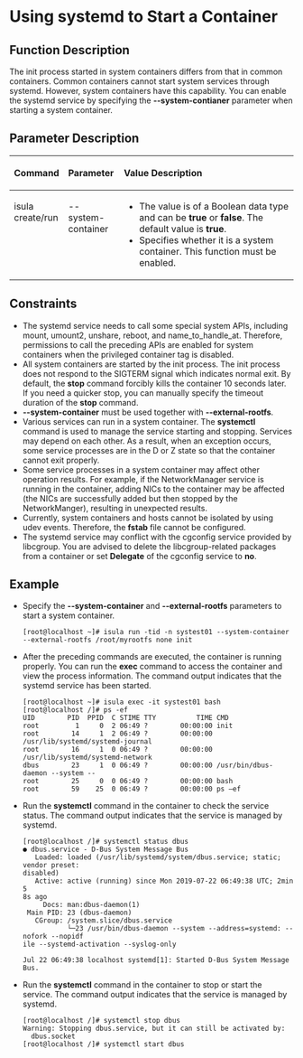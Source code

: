 # Using systemd to Start a Container<a name="EN-US_TOPIC_0184808018"></a>

## Function Description<a name="en-us_topic_0182200831_section3582020171916"></a>

The init process started in system containers differs from that in common containers. Common containers cannot start system services through systemd. However, system containers have this capability. You can enable the systemd service by specifying the  **--system-contianer**  parameter when starting a system container.

## Parameter Description<a name="en-us_topic_0182200831_section3103441141912"></a>

<a name="en-us_topic_0182200831_table1869210387418"></a>
<table><thead align="left"><tr id="en-us_topic_0182200831_row1569373816419"><th class="cellrowborder" valign="top" width="14.04%" id="mcps1.1.4.1.1"><p id="en-us_topic_0182200831_p106936387415"><a name="en-us_topic_0182200831_p106936387415"></a><a name="en-us_topic_0182200831_p106936387415"></a><strong id="b84235270693550"><a name="b84235270693550"></a><a name="b84235270693550"></a>Command</strong></p>
</th>
<th class="cellrowborder" valign="top" width="19.67%" id="mcps1.1.4.1.2"><p id="en-us_topic_0182200831_p3923191620525"><a name="en-us_topic_0182200831_p3923191620525"></a><a name="en-us_topic_0182200831_p3923191620525"></a><strong id="b124025213584"><a name="b124025213584"></a><a name="b124025213584"></a>Parameter</strong></p>
</th>
<th class="cellrowborder" valign="top" width="66.29%" id="mcps1.1.4.1.3"><p id="en-us_topic_0182200831_p3924171618525"><a name="en-us_topic_0182200831_p3924171618525"></a><a name="en-us_topic_0182200831_p3924171618525"></a><strong id="b15699942584"><a name="b15699942584"></a><a name="b15699942584"></a>Value Description</strong></p>
</th>
</tr>
</thead>
<tbody><tr id="en-us_topic_0182200831_row12693163810415"><td class="cellrowborder" valign="top" width="14.04%" headers="mcps1.1.4.1.1 "><p id="en-us_topic_0182200831_p66931838134110"><a name="en-us_topic_0182200831_p66931838134110"></a><a name="en-us_topic_0182200831_p66931838134110"></a>isula create/run</p>
</td>
<td class="cellrowborder" valign="top" width="19.67%" headers="mcps1.1.4.1.2 "><p id="en-us_topic_0182200831_p169241552111"><a name="en-us_topic_0182200831_p169241552111"></a><a name="en-us_topic_0182200831_p169241552111"></a>--system-container</p>
</td>
<td class="cellrowborder" valign="top" width="66.29%" headers="mcps1.1.4.1.3 "><a name="en-us_topic_0182200831_ul642434723115"></a><a name="en-us_topic_0182200831_ul642434723115"></a><ul id="en-us_topic_0182200831_ul642434723115"><li>The value is of a Boolean data type and can be <strong id="b12919744165815"><a name="b12919744165815"></a><a name="b12919744165815"></a>true</strong> or <strong id="b847511485584"><a name="b847511485584"></a><a name="b847511485584"></a>false</strong>. The default value is <strong id="b9350358105819"><a name="b9350358105819"></a><a name="b9350358105819"></a>true</strong>.</li><li>Specifies whether it is a system container. This function must be enabled.</li></ul>
</td>
</tr>
</tbody>
</table>

## Constraints<a name="en-us_topic_0182200831_section186731325112013"></a>

-   The systemd service needs to call some special system APIs, including mount, umount2, unshare, reboot, and name\_to\_handle\_at. Therefore, permissions to call the preceding APIs are enabled for system containers when the privileged container tag is disabled.
-   All system containers are started by the init process. The init process does not respond to the SIGTERM signal which indicates normal exit. By default, the  **stop**  command forcibly kills the container 10 seconds later. If you need a quicker stop, you can manually specify the timeout duration of the  **stop**  command.
-   **--system-container**  must be used together with  **--external-rootfs**.
-   Various services can run in a system container. The  **systemctl**  command is used to manage the service starting and stopping. Services may depend on each other. As a result, when an exception occurs, some service processes are in the D or Z state so that the container cannot exit properly.
-   Some service processes in a system container may affect other operation results. For example, if the NetworkManager service is running in the container, adding NICs to the container may be affected \(the NICs are successfully added but then stopped by the NetworkManger\), resulting in unexpected results.
-   Currently, system containers and hosts cannot be isolated by using udev events. Therefore, the  **fstab**  file cannot be configured.
-   The systemd service may conflict with the cgconfig service provided by libcgroup. You are advised to delete the libcgroup-related packages from a container or set  **Delegate**  of the cgconfig service to  **no**.

## Example<a name="en-us_topic_0182200831_section55579413204"></a>

-   Specify the  **--system-container**  and  **--external-rootfs**  parameters to start a system container.

    ```
    [root@localhost ~]# isula run -tid -n systest01 --system-container --external-rootfs /root/myrootfs none init
    ```

-   After the preceding commands are executed, the container is running properly. You can run the  **exec**  command to access the container and view the process information. The command output indicates that the systemd service has been started.

    ```
    [root@localhost ~]# isula exec -it systest01 bash
    [root@localhost /]# ps -ef
    UID        PID  PPID  C STIME TTY          TIME CMD
    root         1     0  2 06:49 ?        00:00:00 init
    root        14     1  2 06:49 ?        00:00:00 /usr/lib/systemd/systemd-journal
    root        16     1  0 06:49 ?        00:00:00 /usr/lib/systemd/systemd-network
    dbus        23     1  0 06:49 ?        00:00:00 /usr/bin/dbus-daemon --system --
    root        25     0  0 06:49 ?        00:00:00 bash
    root        59    25  0 06:49 ?        00:00:00 ps –ef
    ```


-   Run the  **systemctl**  command in the container to check the service status. The command output indicates that the service is managed by systemd.

    ```
    [root@localhost /]# systemctl status dbus
    ● dbus.service - D-Bus System Message Bus
       Loaded: loaded (/usr/lib/systemd/system/dbus.service; static; vendor preset:
    disabled)
       Active: active (running) since Mon 2019-07-22 06:49:38 UTC; 2min 5
    8s ago
         Docs: man:dbus-daemon(1)
     Main PID: 23 (dbus-daemon)
       CGroup: /system.slice/dbus.service
               └─23 /usr/bin/dbus-daemon --system --address=systemd: --nofork --nopidf
    ile --systemd-activation --syslog-only
     
    Jul 22 06:49:38 localhost systemd[1]: Started D-Bus System Message Bus.
    ```

-   Run the  **systemctl**  command in the container to stop or start the service. The command output indicates that the service is managed by systemd.

    ```
    [root@localhost /]# systemctl stop dbus
    Warning: Stopping dbus.service, but it can still be activated by:
      dbus.socket
    [root@localhost /]# systemctl start dbus
    ```


